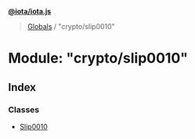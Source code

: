 **[@iota/iota.js](../README.md)**

> [Globals](../README.md) / "crypto/slip0010"

# Module: "crypto/slip0010"

## Index

### Classes

* [Slip0010](../classes/_crypto_slip0010_.slip0010.md)
